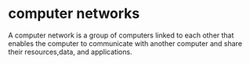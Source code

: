 # computer networks
A computer network is a group of computers linked to each other that enables the computer to communicate
with another computer and share their resources,data, and applications.
